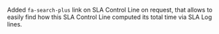 Added `fa-search-plus` link on SLA Control Line on request,
that allows to easily find how this SLA Control Line computed its
total time via SLA Log lines.
